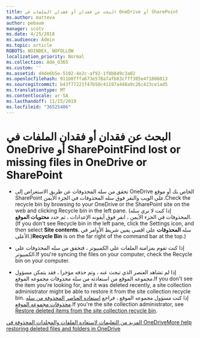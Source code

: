 ```yaml
---
title: البحث عن فقدان أو فقدان الملفات في OneDrive أو SharePoint
ms.author: matteva
author: pebaum
manager: scotv
ms.date: 4/25/2018
ms.audience: Admin
ms.topic: article
ROBOTS: NOINDEX, NOFOLLOW
localization_priority: Normal
ms.collection: Adm_O365
ms.custom: ''
ms.assetid: d4de6b5e-5102-4e2c-af92-1f8b049c3a02
ms.openlocfilehash: 911b8fffa673e578a7afb83cfff305e4f1806013
ms.sourcegitcommit: b43f77221f47b50c41197a448a9c26c423ce1ad5
ms.translationtype: MT
ms.contentlocale: ar-SA
ms.lasthandoff: 11/15/2019
ms.locfileid: "36525406"
---
```

# <a name="find-lost-or-missing-files-in-onedrive-or-sharepoint"></a><span data-ttu-id="32748-102">البحث عن فقدان أو فقدان الملفات في OneDrive أو SharePoint</span><span class="sxs-lookup"><span data-stu-id="32748-102">Find lost or missing files in OneDrive or SharePoint</span></span>

- <span data-ttu-id="32748-103">تحقق من سله المحذوفات عن طريق الاستعراض إلى OneDrive الخاص بك أو موقع SharePoint علي الويب والنقر فوق سله المحذوفات في الجزء الأيمن.</span><span class="sxs-lookup"><span data-stu-id="32748-103">Check the recycle bin by browsing to your OneDrive or the SharePoint site on the web and clicking Recycle bin in the left pane.</span></span> <span data-ttu-id="32748-104">(إذا كنت لا تري سله المحذوفات في الجزء الأيمن ، انقر فوق أيقونه الإعدادات ، ثم حدد **محتويات الموقع**.</span><span class="sxs-lookup"><span data-stu-id="32748-104">(If you don't see Recycle bin in the left pane, click the Settings icon, and then select **Site contents**.</span></span> <span data-ttu-id="32748-105">سله **المحذوفات** علي اقصي يمين شريط الأوامر في الأعلى.)</span><span class="sxs-lookup"><span data-stu-id="32748-105">**Recycle Bin** is on the far right of the command bar at the top.)</span></span> 
    
- <span data-ttu-id="32748-106">إذا كنت تقوم بمزامنة الملفات علي الكمبيوتر ، فتحقق من سله المحذوفات علي الكمبيوتر.</span><span class="sxs-lookup"><span data-stu-id="32748-106">If you're syncing the files on your computer, check the Recycle bin on your computer.</span></span> 
    
- <span data-ttu-id="32748-107">إذا لم تشاهد العنصر الذي تبحث عنه ، وتم حذفه مؤخرا ، فقد يتمكن مسؤول مجموعه الموقع من استعادته من سله محذوفات مجموعه الموقع.</span><span class="sxs-lookup"><span data-stu-id="32748-107">If you don't see the item you're looking for, and it was deleted recently, a site collection administrator might be able to restore it from the site collection recycle bin.</span></span> <span data-ttu-id="32748-108">إذا كنت مسؤول مجموعه الموقع ، فراجع [استعاده العناصر المحذوفة من سله محذوفات مجموعه الموقع](https://go.microsoft.com/fwlink/?linkid=866439).</span><span class="sxs-lookup"><span data-stu-id="32748-108">If you're the site collection administrator, see [Restore deleted items from the site collection recycle bin](https://go.microsoft.com/fwlink/?linkid=866439).</span></span>
    
[<span data-ttu-id="32748-109">المزيد من التعليمات لاستعاده الملفات والمجلدات المحذوفة في OneDrive</span><span class="sxs-lookup"><span data-stu-id="32748-109">More help restoring deleted files and folders in OneDrive</span></span>](https://go.microsoft.com/fwlink/?linkid=872872)
  

